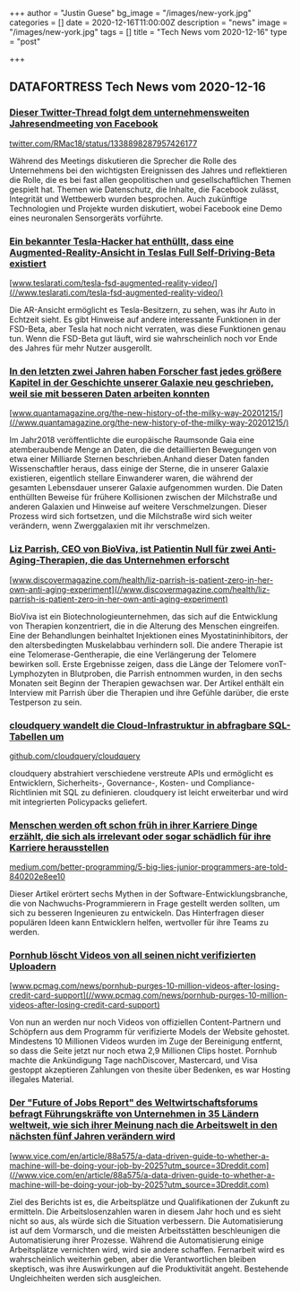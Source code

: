 +++
author = "Justin Guese"
bg_image = "/images/new-york.jpg"
categories = []
date = 2020-12-16T11:00:00Z
description = "news"
image = "/images/new-york.jpg"
tags = []
title = "Tech News vom 2020-12-16"
type = "post"

+++

        
## DATAFORTRESS Tech News vom 2020-12-16





### [Dieser Twitter-Thread folgt dem unternehmensweiten Jahresendmeeting von Facebook](//twitter.com/RMac18/status/1338898287957426177)


[twitter.com/RMac18/status/1338898287957426177](//twitter.com/RMac18/status/1338898287957426177)


Während des Meetings diskutieren die Sprecher die Rolle des Unternehmens bei den wichtigsten Ereignissen des Jahres und reflektieren die Rolle, die es bei fast allen geopolitischen und gesellschaftlichen Themen gespielt hat. Themen wie Datenschutz, die Inhalte, die Facebook zulässt, Integrität und Wettbewerb wurden besprochen. Auch zukünftige Technologien und Projekte wurden diskutiert, wobei Facebook eine Demo eines neuronalen Sensorgeräts vorführte.


### [Ein bekannter Tesla-Hacker hat enthüllt, dass eine Augmented-Reality-Ansicht in Teslas Full Self-Driving-Beta existiert](//www.teslarati.com/tesla-fsd-augmented-reality-video/)


[www.teslarati.com/tesla-fsd-augmented-reality-video/](//www.teslarati.com/tesla-fsd-augmented-reality-video/)


Die AR-Ansicht ermöglicht es Tesla-Besitzern, zu sehen, was ihr Auto in Echtzeit sieht. Es gibt Hinweise auf andere interessante Funktionen in der FSD-Beta, aber Tesla hat noch nicht verraten, was diese Funktionen genau tun. Wenn die FSD-Beta gut läuft, wird sie wahrscheinlich noch vor Ende des Jahres für mehr Nutzer ausgerollt.


### [In den letzten zwei Jahren haben Forscher fast jedes größere Kapitel in der Geschichte unserer Galaxie neu geschrieben, weil sie mit besseren Daten arbeiten konnten](//www.quantamagazine.org/the-new-history-of-the-milky-way-20201215/)


[www.quantamagazine.org/the-new-history-of-the-milky-way-20201215/](//www.quantamagazine.org/the-new-history-of-the-milky-way-20201215/)


Im Jahr2018 veröffentlichte die europäische Raumsonde Gaia eine atemberaubende Menge an Daten, die die detaillierten Bewegungen von etwa einer Milliarde Sternen beschrieben.Anhand dieser Daten fanden Wissenschaftler heraus, dass einige der Sterne, die in unserer Galaxie existieren, eigentlich stellare Einwanderer waren, die während der gesamten Lebensdauer unserer Galaxie aufgenommen wurden. Die Daten enthüllten Beweise für frühere Kollisionen zwischen der Milchstraße und anderen Galaxien und Hinweise auf weitere Verschmelzungen. Dieser Prozess wird sich fortsetzen, und die Milchstraße wird sich weiter verändern, wenn Zwerggalaxien mit ihr verschmelzen.


### [Liz Parrish, CEO von BioViva, ist Patientin Null für zwei Anti-Aging-Therapien, die das Unternehmen erforscht](//www.discovermagazine.com/health/liz-parrish-is-patient-zero-in-her-own-anti-aging-experiment)


[www.discovermagazine.com/health/liz-parrish-is-patient-zero-in-her-own-anti-aging-experiment](//www.discovermagazine.com/health/liz-parrish-is-patient-zero-in-her-own-anti-aging-experiment)


BioViva ist ein Biotechnologieunternehmen, das sich auf die Entwicklung von Therapien konzentriert, die in die Alterung des Menschen eingreifen. Eine der Behandlungen beinhaltet Injektionen eines Myostatininhibitors, der den altersbedingten Muskelabbau verhindern soll. Die andere Therapie ist eine Telomerase-Gentherapie, die eine Verlängerung der Telomere bewirken soll. Erste Ergebnisse zeigen, dass die Länge der Telomere vonT-Lymphozyten in Blutproben, die Parrish entnommen wurden, in den sechs Monaten seit Beginn der Therapien gewachsen war. Der Artikel enthält ein Interview mit Parrish über die Therapien und ihre Gefühle darüber, die erste Testperson zu sein.


### [cloudquery wandelt die Cloud-Infrastruktur in abfragbare SQL-Tabellen um](//github.com/cloudquery/cloudquery)


[github.com/cloudquery/cloudquery](//github.com/cloudquery/cloudquery)


cloudquery abstrahiert verschiedene verstreute APIs und ermöglicht es Entwicklern, Sicherheits-, Governance-, Kosten- und Compliance-Richtlinien mit SQL zu definieren. cloudquery ist leicht erweiterbar und wird mit integrierten Policypacks geliefert.


### [Menschen werden oft schon früh in ihrer Karriere Dinge erzählt, die sich als irrelevant oder sogar schädlich für ihre Karriere herausstellen](//medium.com/better-programming/5-big-lies-junior-programmers-are-told-840202e8ee10)


[medium.com/better-programming/5-big-lies-junior-programmers-are-told-840202e8ee10](//medium.com/better-programming/5-big-lies-junior-programmers-are-told-840202e8ee10)


Dieser Artikel erörtert sechs Mythen in der Software-Entwicklungsbranche, die von Nachwuchs-Programmierern in Frage gestellt werden sollten, um sich zu besseren Ingenieuren zu entwickeln. Das Hinterfragen dieser populären Ideen kann Entwicklern helfen, wertvoller für ihre Teams zu werden.


### [Pornhub löscht Videos von all seinen nicht verifizierten Uploadern](//www.pcmag.com/news/pornhub-purges-10-million-videos-after-losing-credit-card-support)


[www.pcmag.com/news/pornhub-purges-10-million-videos-after-losing-credit-card-support](//www.pcmag.com/news/pornhub-purges-10-million-videos-after-losing-credit-card-support)


Von nun an werden nur noch Videos von offiziellen Content-Partnern und Schöpfern aus dem Programm für verifizierte Models der Website gehostet. Mindestens 10 Millionen Videos wurden im Zuge der Bereinigung entfernt, so dass die Seite jetzt nur noch etwa 2,9 Millionen Clips hostet. Pornhub machte die Ankündigung Tage nachDiscover, Mastercard, und Visa gestoppt akzeptieren Zahlungen von thesite über Bedenken, es war Hosting illegales Material.


### [Der "Future of Jobs Report" des Weltwirtschaftsforums befragt Führungskräfte von Unternehmen in 35 Ländern weltweit, wie sich ihrer Meinung nach die Arbeitswelt in den nächsten fünf Jahren verändern wird](//www.vice.com/en/article/88a575/a-data-driven-guide-to-whether-a-machine-will-be-doing-your-job-by-2025?utm_source=3Dreddit.com)


[www.vice.com/en/article/88a575/a-data-driven-guide-to-whether-a-machine-will-be-doing-your-job-by-2025?utm_source=3Dreddit.com](//www.vice.com/en/article/88a575/a-data-driven-guide-to-whether-a-machine-will-be-doing-your-job-by-2025?utm_source=3Dreddit.com)


Ziel des Berichts ist es, die Arbeitsplätze und Qualifikationen der Zukunft zu ermitteln. Die Arbeitslosenzahlen waren in diesem Jahr hoch und es sieht nicht so aus, als würde sich die Situation verbessern. Die Automatisierung ist auf dem Vormarsch, und die meisten Arbeitsstätten beschleunigen die Automatisierung ihrer Prozesse. Während die Automatisierung einige Arbeitsplätze vernichten wird, wird sie andere schaffen. Fernarbeit wird es wahrscheinlich weiterhin geben, aber die Verantwortlichen bleiben skeptisch, was ihre Auswirkungen auf die Produktivität angeht. Bestehende Ungleichheiten werden sich ausgleichen.